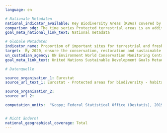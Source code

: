 ```yaml
---
language: en

# Nationale Metadaten
national_indicator_available: Key Biodiversity Areas (KBAs) covered by protected areas<br>Protected terrestrial areas.
comparison_sdg: The time series Protected terrestrial areas is an additional time series. The time series Key Biodiversity areas covered by protected areas is not disaggregated by terrestrial and freshwater areas.
goal_meta_national_link_text: National metadata

# Globale Metadaten
indicator_name: Proportion of important sites for terrestrial and freshwater biodiversity that are covered by protected areas, by ecosystem type
target:  By 2020, ensure the conservation, restoration and sustainable use of terrestrial and inland freshwater ecosystems and their services, in particular forests, wetlands, mountains and drylands, in line with obligations under international agreements
un_custodian_agency: UN Environment World Conservation Monitoring Centre (UNEP-WCMC), United Nations Environment Programme (UNEP), International Union for Conservation of Nature (IUCN)
goal_meta_link_text: United Nations Sustainable Development Goals Metadata

# Datenquelle

source_organisation_1: Eurostat
source_url_text_1: Eurostat - Protected areas for biodiversity - habitats directive

source_organisation_2:
source_url_2:

computation_units:  "&copy; Federal Statistical Office (Destatis), 2019"


# Nicht ändern!
national_geographical_coverage: Total
---
```

